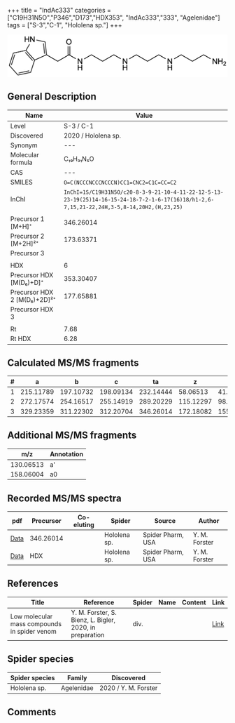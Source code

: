 +++
title = "IndAc333"
categories = ["C19H31N5O","P346","D173","HDX353",
"IndAc333","333",
"Agelenidae"]
tags = ["S-3","C-1",
"Hololena sp."]
+++

![](/img/IndAc333.png)

## General Description

| Name                       | Value              |
|----------------------------|--------------------|
| Level                      | S-3 / C-1          |
| Discovered                 | 2020 / Hololena sp. |
| Synonym                    | ---                |
| Molecular formula          | C₁₉H₃₁N₅O                   |
| CAS                        | ---                |
| SMILES | `O=C(NCCCNCCCNCCCN)CC1=CNC2=C1C=CC=C2`  |
| InChI  | `InChI=1S/C19H31N5O/c20-8-3-9-21-10-4-11-22-12-5-13-23-19(25)14-16-15-24-18-7-2-1-6-17(16)18/h1-2,6-7,15,21-22,24H,3-5,8-14,20H2,(H,23,25)`  |
|                            |                    |
| Precursor 1 [M+H]⁺         | 346.26014                   |
| Precursor 2 [M+2H]²⁺       | 173.63371                   |
| Precursor 3                |                    |
|                            |                    |
| HDX                        | 6                   |
| Precursor HDX   [M(D₆)+D]⁺   | 353.30407                   |
| Precursor HDX 2 [M(D₆)+2D]²⁺ | 177.65881                   |
| Precursor HDX 3            |                    |
|                            |                    |
| Rt                         | 7.68                   |
| Rt HDX                     | 6.28                   |

## Calculated MS/MS fragments

| # | a         | b         | c         | ta        | z         | y         | tz        |
|---|-----------|-----------|-----------|-----------|-----------|-----------|-----------|
| 1 | 215.11789 | 197.10732 | 198.09134 | 232.14444 | 58.06513 | 41.03858 | 75.09167 |
| 2 | 272.17574 | 254.16517 | 255.14919 | 289.20229 | 115.12297 | 98.09643 | 132.14952 |
| 3 | 329.23359 | 311.22302 | 312.20704 | 346.26014 | 172.18082 | 155.15428 | 189.20737 |


## Additional MS/MS fragments

| m/z | Annotation |
|-----|------------|
| 130.06513 | a'         |
| 158.06004 | a0         |

## Recorded MS/MS spectra

| pdf                                             | Precursor | Co-eluting | Spider      | Source                       | Author        |
|-------------------------------------------------|-----------|------------|-------------|------------------------------|---------------|
| [Data](/pdf/Hololena-sp/346_IndAc333_Ho-sp.pdf) | 346.26014 |           | Hololena sp. | Spider Pharm, USA | Y. M. Forster |
| [Data](/pdf/Hololena-sp/346_IndAc333_Ho-sp_HDX.pdf) | HDX |           | Hololena sp. | Spider Pharm, USA | Y. M. Forster |


## References

| Title | Reference | Spider | Name | Content | Link |
|-------|-----------|--------|------|---------|------|
| Low molecular mass compounds in spider venom      | Y. M. Forster, S. Bienz, L. Bigler, 2020, in preparation          | div.       |   |   | [Link](unknown) |

## Spider species

| Spider species     | Family     | Discovered           |
|--------------------|------------|----------------------|
| Hololena sp.       | Agelenidae | 2020 / Y. M. Forster |


## Comments